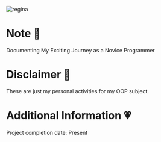 ![regina](https://github.com/feiryrej/feiryrej/assets/116869096/09e705f3-a62c-4b48-a866-507264e52da9)

# Note 🍥
Documenting My Exciting Journey as a Novice Programmer

# Disclaimer 🎀
These are just my personal activities for my OOP subject. 
   
# Additional Information 💗
Project completion date: Present
